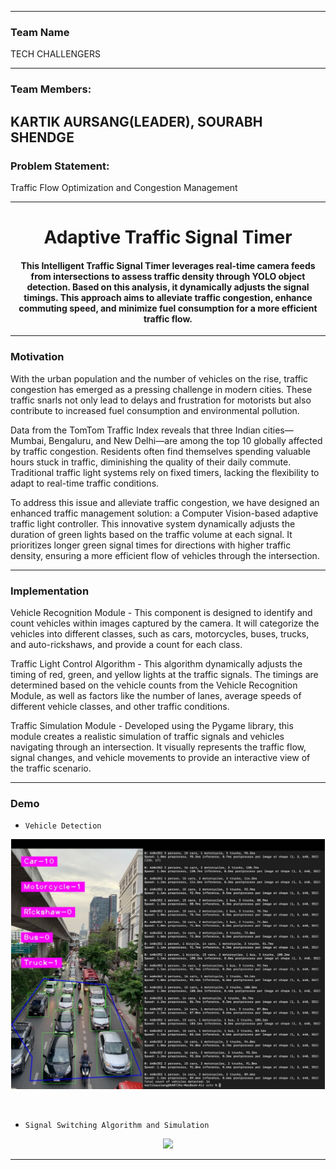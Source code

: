------------------------------------------

### Team Name

TECH CHALLENGERS

------------------------------------------
### Team Members:
KARTIK AURSANG(LEADER),
SOURABH SHENDGE
------------------------------------------

### Problem Statement:
Traffic Flow Optimization and Congestion Management

------------------------------------------
<h1 align="center">Adaptive Traffic Signal Timer</h1>
<div align="center">
<h4>This Intelligent Traffic Signal Timer leverages real-time camera feeds from intersections to assess traffic density through YOLO object detection. Based on this analysis, it dynamically adjusts the signal timings. This approach aims to alleviate traffic congestion, enhance commuting speed, and minimize fuel consumption for a more efficient traffic flow.</h4>
</div>

-----------------------------------------
### Motivation

With the urban population and the number of vehicles on the rise, traffic congestion has emerged as a pressing challenge in modern cities. These traffic snarls not only lead to delays and frustration for motorists but also contribute to increased fuel consumption and environmental pollution.

Data from the TomTom Traffic Index reveals that three Indian cities—Mumbai, Bengaluru, and New Delhi—are among the top 10 globally affected by traffic congestion. Residents often find themselves spending valuable hours stuck in traffic, diminishing the quality of their daily commute. Traditional traffic light systems rely on fixed timers, lacking the flexibility to adapt to real-time traffic conditions.

To address this issue and alleviate traffic congestion, we have designed an enhanced traffic management solution: a Computer Vision-based adaptive traffic light controller. This innovative system dynamically adjusts the duration of green lights based on the traffic volume at each signal. It prioritizes longer green signal times for directions with higher traffic density, ensuring a more efficient flow of vehicles through the intersection.

------------------------------------------
### Implementation 

Vehicle Recognition Module - This component is designed to identify and count vehicles within images captured by the camera. It will categorize the vehicles into different classes, such as cars, motorcycles, buses, trucks, and auto-rickshaws, and provide a count for each class.

Traffic Light Control Algorithm - This algorithm dynamically adjusts the timing of red, green, and yellow lights at the traffic signals. The timings are determined based on the vehicle counts from the Vehicle Recognition Module, as well as factors like the number of lanes, average speeds of different vehicle classes, and other traffic conditions.

Traffic Simulation Module - Developed using the Pygame library, this module creates a realistic simulation of traffic signals and vehicles navigating through an intersection. It visually represents the traffic flow, signal changes, and vehicle movements to provide an interactive view of the traffic scenario.


------------------------------------------
### Demo

* `Vehicle Detection`

<p align="center">
 <img height=400px src="./vehicle-detection.jpg" alt="Vehicle Detection">
</p>

<br> 

* `Signal Switching Algorithm and Simulation`

<p align="center">
    <img src="./Demo.gif">
</p>

------------------------------------------



